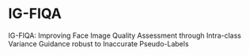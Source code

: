 # IG-FIQA
IG-FIQA: Improving Face Image Quality Assessment through Intra-class Variance Guidance robust to Inaccurate Pseudo-Labels
